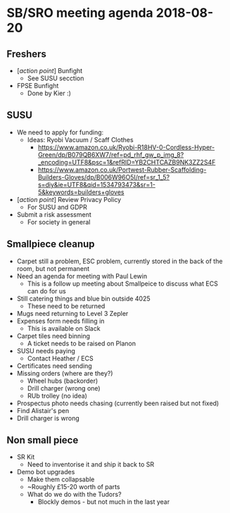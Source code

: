 # SB/SRO meeting agenda 2018-08-20

## Freshers

- [*action point*] Bunfight
    - See SUSU secction
- FPSE Bunfight
    - Done by Kier :)

## SUSU

- We need to apply for funding:
    - Ideas: Ryobi Vacuum / Scaff Clothes
        - https://www.amazon.co.uk/Ryobi-R18HV-0-Cordless-Hyper-Green/dp/B079QB6XW7/ref=pd_rhf_gw_p_img_8?_encoding=UTF8&psc=1&refRID=YB2CHTCAZB9NK3ZZ2S4F
        - https://www.amazon.co.uk/Portwest-Rubber-Scaffolding-Builders-Gloves/dp/B006W96O5I/ref=sr_1_5?s=diy&ie=UTF8&qid=1534793473&sr=1-5&keywords=builders+gloves
- [*action point*] Review Privacy Policy
    - For SUSU and GDPR
- Submit a risk assessment
    - For society in general

## Smallpiece cleanup
- Carpet still a problem, ESC problem, currently stored in the back of the room, but not permanent 
- Need an agenda for meeting with Paul Lewin
    - This is a follow up meeting about Smallpeice to discuss what ECS can do for us
- Still catering things and blue bin outside 4025
    - These need to be returned
- Mugs need returning to Level 3 Zepler
- Expenses form needs filling in 
    - This is available on Slack
- Carpet tiles need binning
    - A ticket needs to be raised on Planon
- SUSU needs paying
    - Contact Heather / ECS
- Certificates need sending 
- Missing orders (where are they?)
    - Wheel hubs (backorder)
    - Drill charger (wrong one)
    - RUb trolley (no idea) 
- Prospectus photo needs chasing (currently been raised but not fixed)
- Find Alistair's pen
- Drill charger is wrong 

## Non small piece
- SR Kit
    - Need to inventorise it and ship it back to SR
- Demo bot upgrades
    - Make them collapsable 
    - ~Roughly £15-20 worth of parts
    - What do we do with the Tudors?
        - Blockly demos - but not much in the last year
